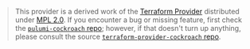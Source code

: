 > This provider is a derived work of the [Terraform Provider](https://github.com/terraform-providers/terraform-provider-cockroach)
> distributed under [MPL 2.0](https://www.mozilla.org/en-US/MPL/2.0/). If you encounter a bug or missing feature,
> first check the [`pulumi-cockroach` repo](/issues); however, if that doesn't turn up anything,
> please consult the source [`terraform-provider-cockroach` repo](https://github.com/terraform-providers/terraform-provider-cockroach/issues).
